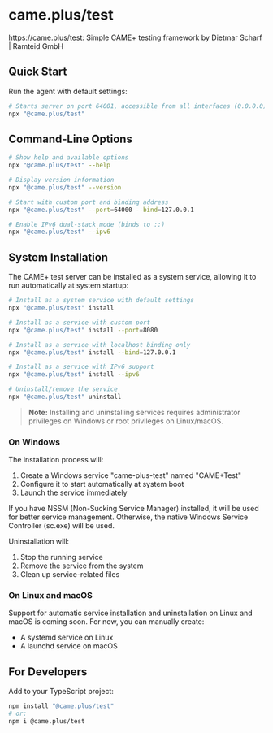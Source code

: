 # came.plus/test
https://came.plus/test: Simple CAME+ testing framework by Dietmar Scharf | Ramteid GmbH

## Quick Start
Run the agent with default settings:

```bash
# Starts server on port 64001, accessible from all interfaces (0.0.0.0)
npx "@came.plus/test"
```

## Command-Line Options

```bash
# Show help and available options
npx "@came.plus/test" --help

# Display version information
npx "@came.plus/test" --version

# Start with custom port and binding address
npx "@came.plus/test" --port=64000 --bind=127.0.0.1

# Enable IPv6 dual-stack mode (binds to ::)
npx "@came.plus/test" --ipv6
```

## System Installation

The CAME+ test server can be installed as a system service, allowing it to run automatically at system startup:

```bash
# Install as a system service with default settings
npx "@came.plus/test" install

# Install as a service with custom port
npx "@came.plus/test" install --port=8080

# Install as a service with localhost binding only
npx "@came.plus/test" install --bind=127.0.0.1

# Install as a service with IPv6 support
npx "@came.plus/test" install --ipv6

# Uninstall/remove the service
npx "@came.plus/test" uninstall
```

> **Note:** Installing and uninstalling services requires administrator privileges on Windows or root privileges on Linux/macOS.

### On Windows

The installation process will:
1. Create a Windows service "came-plus-test" named "CAME+Test"
2. Configure it to start automatically at system boot
3. Launch the service immediately

If you have NSSM (Non-Sucking Service Manager) installed, it will be used for better service management. Otherwise, the native Windows Service Controller (sc.exe) will be used.

Uninstallation will:
1. Stop the running service
2. Remove the service from the system
3. Clean up service-related files

### On Linux and macOS

Support for automatic service installation and uninstallation on Linux and macOS is coming soon. For now, you can manually create:
- A systemd service on Linux
- A launchd service on macOS

## For Developers
Add to your TypeScript project:

```bash
npm install "@came.plus/test"
# or:
npm i @came.plus/test
```

